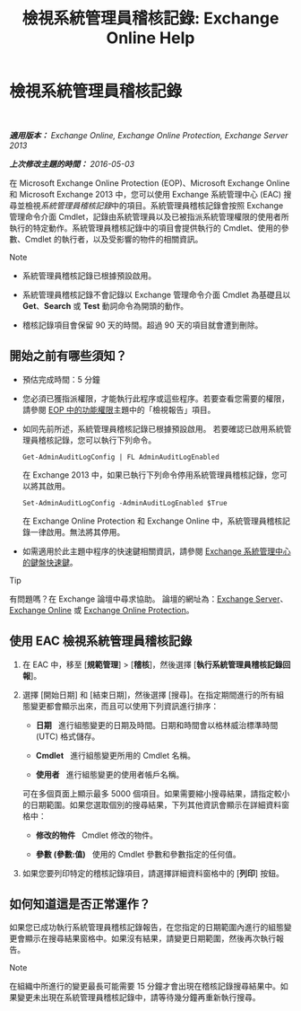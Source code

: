 ﻿---
title: '檢視系統管理員稽核記錄: Exchange Online Help'
TOCTitle: 檢視系統管理員稽核記錄
ms:assetid: 5c62072a-556d-4fea-9973-d668c6b9fd57
ms:mtpsurl: https://technet.microsoft.com/zh-tw/library/Dn342832(v=EXCHG.150)
ms:contentKeyID: 56269008
ms.date: 05/23/2018
mtps_version: v=EXCHG.150
ms.translationtype: MT
---

# 檢視系統管理員稽核記錄

 

_**適用版本：** Exchange Online, Exchange Online Protection, Exchange Server 2013_

_**上次修改主題的時間：** 2016-05-03_

在 Microsoft Exchange Online Protection (EOP)、Microsoft Exchange Online 和 Microsoft Exchange 2013 中，您可以使用 Exchange 系統管理中心 (EAC) 搜尋並檢視*系統管理員稽核記錄*中的項目。系統管理員稽核記錄會按照 Exchange 管理命令介面 Cmdlet，記錄由系統管理員以及已被指派系統管理權限的使用者所執行的特定動作。系統管理員稽核記錄中的項目會提供執行的 Cmdlet、使用的參數、Cmdlet 的執行者，以及受影響的物件的相關資訊。

> [!NOTE]  
> <ul>
> <li><p>系統管理員稽核記錄已根據預設啟用。</p></li>
> <li><p>系統管理員稽核記錄不會記錄以 Exchange 管理命令介面 Cmdlet 為基礎且以 <strong>Get</strong>、<strong>Search</strong> 或 <strong>Test</strong> 動詞命令為開頭的動作。</p></li>
> <li><p>稽核記錄項目會保留 90 天的時間。超過 90 天的項目就會遭到刪除。</p></li>
> </ul>


## 開始之前有哪些須知？

  - 預估完成時間：5 分鐘

  - 您必須已獲指派權限，才能執行此程序或這些程序。若要查看您需要的權限，請參閱 [EOP 中的功能權限](https://technet.microsoft.com/zh-tw/library/jj723125\(v=exchg.150\))主題中的「檢視報告」項目。

  - 如同先前所述，系統管理員稽核記錄已根據預設啟用。 若要確認已啟用系統管理員稽核記錄，您可以執行下列命令。
    
        Get-AdminAuditLogConfig | FL AdminAuditLogEnabled
    
    在 Exchange 2013 中，如果已執行下列命令停用系統管理員稽核記錄，您可以將其啟用。
    
        Set-AdminAuditLogConfig -AdminAuditLogEnabled $True
    
    在 Exchange Online Protection 和 Exchange Online 中，系統管理員稽核記錄一律啟用。無法將其停用。

  - 如需適用於此主題中程序的快速鍵相關資訊，請參閱 [Exchange 系統管理中心的鍵盤快速鍵](keyboard-shortcuts-in-the-exchange-admin-center-exchange-online-protection-help.md)。


> [!TIP]  
> 有問題嗎？在 Exchange 論壇中尋求協助。 論壇的網址為：<a href="https://go.microsoft.com/fwlink/p/?linkid=60612">Exchange Server</a>、 <a href="https://go.microsoft.com/fwlink/p/?linkid=267542">Exchange Online</a> 或 <a href="https://go.microsoft.com/fwlink/p/?linkid=285351">Exchange Online Protection</a>。




## 使用 EAC 檢視系統管理員稽核記錄

1.  在 EAC 中，移至 \[**規範管理**\] \> \[**稽核**\]，然後選擇 \[**執行系統管理員稽核記錄回報**\]。

2.  選擇 \[開始日期\] 和 \[結束日期\]，然後選擇 \[搜尋\]。在指定期間進行的所有組態變更都會顯示出來，而且可以使用下列資訊進行排序：
    
      - **日期**   進行組態變更的日期及時間。日期和時間會以格林威治標準時間 (UTC) 格式儲存。
    
      - **Cmdlet**   進行組態變更所用的 Cmdlet 名稱。
    
      - **使用者**   進行組態變更的使用者帳戶名稱。
    
    可在多個頁面上顯示最多 5000 個項目。如果需要縮小搜尋結果，請指定較小的日期範圍。如果您選取個別的搜尋結果，下列其他資訊會顯示在詳細資料窗格中：
    
      - **修改的物件**   Cmdlet 修改的物件。
    
      - **參數 (參數:值)**   使用的 Cmdlet 參數和參數指定的任何值。

3.  如果您要列印特定的稽核記錄項目，請選擇詳細資料窗格中的 \[**列印**\] 按鈕。

## 如何知道這是否正常運作？

如果您已成功執行系統管理員稽核記錄報告，在您指定的日期範圍內進行的組態變更會顯示在搜尋結果窗格中。如果沒有結果，請變更日期範圍，然後再次執行報告。


> [!NOTE]  
> 在組織中所進行的變更最長可能需要 15 分鐘才會出現在稽核記錄搜尋結果中。如果變更未出現在系統管理員稽核記錄中，請等待幾分鐘再重新執行搜尋。




